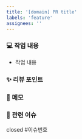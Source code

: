 ```yaml
---
title: '[domain] PR title'
labels: 'feature'
assignees: ''
---
```


<!-- 제목은 `[도메인] PR 제목`으로 작성해주세요. (ex) [User] 소셜 로그인 필터 리팩토링 -->

### 💻 작업 내용
- 작업 내용

### ✨ 리뷰 포인트
<!-- (ex) query 가 너무 복잡한 것 같은데 이 위주로 봐주세요. -->

### 📝 메모

### 🎯 관련 이슈
<!-- pr이 merge 되면 이슈가 자동으로 close 되도록 합니다. 만약 자동 close 를 하지 않고 이슈만 링크한다면 closed 키워드를 삭제해주세요.-->
closed #이슈번호
